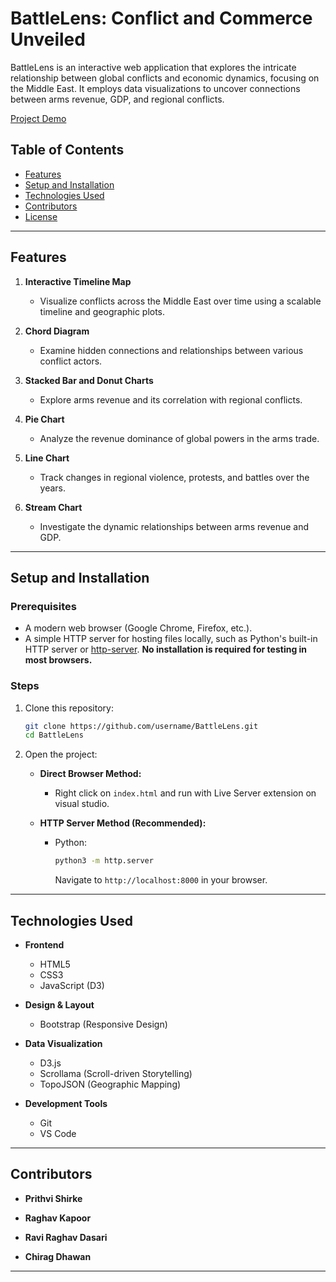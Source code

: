 # BattleLens: Conflict and Commerce Unveiled

BattleLens is an interactive web application that explores the intricate relationship between global conflicts and economic dynamics, focusing on the Middle East. It employs data visualizations to uncover connections between arms revenue, GDP, and regional conflicts.

[Project Demo](https://youtu.be/A68qlL6CQJk?si=lF1iccdXBKdtaVrZ)

## Table of Contents
- [Features](#features)
- [Setup and Installation](#setup-and-installation)
- [Technologies Used](#technologies-used)
- [Contributors](#contributors)
- [License](#license)

---

## Features

1. **Interactive Timeline Map**  
   - Visualize conflicts across the Middle East over time using a scalable timeline and geographic plots.

2. **Chord Diagram**  
   - Examine hidden connections and relationships between various conflict actors.

3. **Stacked Bar and Donut Charts**  
   - Explore arms revenue and its correlation with regional conflicts.

4. **Pie Chart**  
   - Analyze the revenue dominance of global powers in the arms trade.

5. **Line Chart**  
   - Track changes in regional violence, protests, and battles over the years.

6. **Stream Chart**  
   - Investigate the dynamic relationships between arms revenue and GDP.

---

## Setup and Installation

### Prerequisites
- A modern web browser (Google Chrome, Firefox, etc.).
- A simple HTTP server for hosting files locally, such as Python's built-in HTTP server or [http-server](https://www.npmjs.com/package/http-server). **No installation is required for testing in most browsers.**

### Steps
1. Clone this repository:
   ```bash
   git clone https://github.com/username/BattleLens.git
   cd BattleLens

2. Open the project:
   - **Direct Browser Method:**
     - Right click on `index.html` and run with Live Server extension on visual studio.

   - **HTTP Server Method (Recommended):**
     - Python:
       ```bash
       python3 -m http.server
       ```
       Navigate to `http://localhost:8000` in your browser.
---

## Technologies Used

- **Frontend**
  - HTML5
  - CSS3
  - JavaScript (D3)

- **Design & Layout**
  - Bootstrap (Responsive Design)

- **Data Visualization**
  - D3.js
  - Scrollama (Scroll-driven Storytelling)
  - TopoJSON (Geographic Mapping)

- **Development Tools**
  - Git
  - VS Code

---

## Contributors

- **Prithvi Shirke**
- **Raghav Kapoor**
- **Ravi Raghav Dasari**

- **Chirag Dhawan**
---
